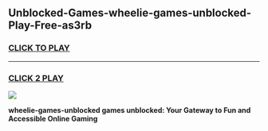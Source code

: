 
## Unblocked-Games-wheelie-games-unblocked-Play-Free-as3rb
<h3>
<a href="https://premium76.site?title=wheelie-games-unblocked&ref=19M">CLICK TO PLAY</a></h3>
<hr>

<h3>
<a href="https://premium76.site?title=wheelie-games-unblocked&ref=19M">CLICK 2 PLAY</a>
  
</h3>

<a href="https://premium76.site?title=wheelie-games-unblocked&ref=19M"><img src="https://clearcache.store/games.png"></a>


**wheelie-games-unblocked games unblocked: Your Gateway to Fun and Accessible Online Gaming**

